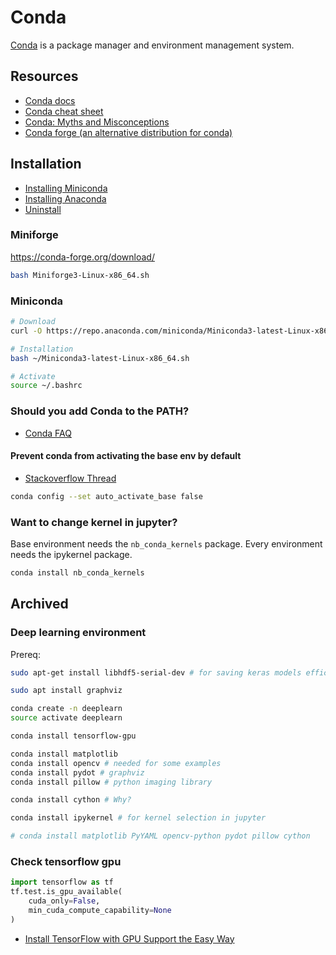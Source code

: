 # Conda

[Conda](https://conda.io) is a package manager and environment management system.

## Resources

- [Conda docs](https://conda.io/projects/conda)
- [Conda cheat sheet](https://conda.io/projects/conda/en/latest/user-guide/cheatsheet.html)
- [Conda: Myths and Misconceptions](https://jakevdp.github.io/blog/2016/08/25/conda-myths-and-misconceptions/)
- [Conda forge (an alternative distribution for conda)](https://conda-forge.org/)


## Installation

- [Installing Miniconda](https://docs.anaconda.com/miniconda/install/)
- [Installing Anaconda](https://docs.anaconda.com/anaconda/install/linux/)
- [Uninstall](https://docs.anaconda.com/anaconda/uninstall/)


### Miniforge

https://conda-forge.org/download/

```bash
bash Miniforge3-Linux-x86_64.sh
```

### Miniconda

```bash
# Download
curl -O https://repo.anaconda.com/miniconda/Miniconda3-latest-Linux-x86_64.sh

# Installation
bash ~/Miniconda3-latest-Linux-x86_64.sh

# Activate
source ~/.bashrc
```

### Should you add Conda to the PATH?

- [Conda FAQ](https://docs.anaconda.com/working-with-conda/reference/faq/)


#### Prevent conda from activating the base env by default

- [Stackoverflow Thread](https://stackoverflow.com/questions/54429210/how-do-i-prevent-conda-from-activating-the-base-environment-by-default)

```bash
conda config --set auto_activate_base false
```


### Want to change kernel in jupyter?

Base environment needs the `nb_conda_kernels` package.
Every environment needs the ipykernel package.

```bash
conda install nb_conda_kernels
```

## Archived

### Deep learning environment

Prereq:

```bash
sudo apt-get install libhdf5-serial-dev # for saving keras models efficiently

sudo apt install graphviz
```

```bash
conda create -n deeplearn
source activate deeplearn

conda install tensorflow-gpu

conda install matplotlib
conda install opencv # needed for some examples
conda install pydot # graphviz
conda install pillow # python imaging library

conda install cython # Why?

conda install ipykernel # for kernel selection in jupyter

# conda install matplotlib PyYAML opencv-python pydot pillow cython
```

### Check tensorflow gpu

```python
import tensorflow as tf
tf.test.is_gpu_available(
    cuda_only=False,
    min_cuda_compute_capability=None
)
```

- [Install TensorFlow with GPU Support the Easy Way](https://www.pugetsystems.com/labs/hpc/Install-TensorFlow-with-GPU-Support-the-Easy-Way-on-Ubuntu-18-04-without-installing-CUDA-1170/)

